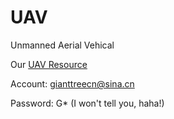 UAV
===

Unmanned Aerial Vehical

Our [UAV Resource](mail.sina.com.cn)

Account: gianttreecn@sina.cn

Password: G* (I won't tell you, haha!)
